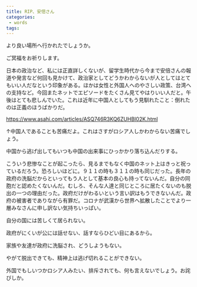 ```yaml
---
title: RIP、安倍さん
categories:
 - words
tags:
---
```


より良い場所へ行かれたでしょうか。

ご冥福をお祈りします。



日本の政治など、私には正直詳しくないが、留学生時代から今まで安倍さんの報道や発言など何回も見かけて、政治家としてどうかわからないが人としてはとてもいい人だなという印象がある。ほかは女性と外国人へのやさしい政策、台湾への支持など。今回またネットでエピソードをたくさん見てやはりいい人だと。午後はとても悲しんでいた。これは近年に中国人としてもう見馴れたこと：倒れたのは正義のほうばかりだ。



https://www.asahi.com/articles/ASQ746R3KQ6ZUHBI02K.html

↑中国人であることも苦痛だよ。これはさすがロシア人しかわからない苦痛でしょう。

中国から逃げ出してもいつも中国の出来事にひっかかり落ち込んだりする。

こういう悲惨なことが起こったら、見るまでもなく中国のネット上はきっと祝っているだろう。恐ろしいほどに。９１１の時も３１１の時も同じだった。長年の政府の洗脳だからといってもう人として基本の良心も持ってないんだ。自分の同胞だと認めたくないんだ。むしろ、そんな人達と同じところに居たくないのも脱出の一つの理由だった。政府だけがわるいという言い訳はもうできないんだ。政府の被害者でありながら有罪だ。コロナが武漢から世界へ拡散したことでより一層みなさんに申し訳ない気持ちいっぱい。

自分の国には苦しくて居られない。

政府がにくいが公には話せない、話すならひどい目にあるから。

家族や友達が政府に洗脳され、どうしようもない。

やがて脱出できても、精神上は逃げ切れることができない。

外国でもしいつかロシア人みたい、排斥されても、何も言えないでしょう。お詫びしか。
